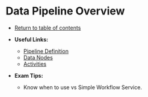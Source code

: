 # Data Pipeline Overview

* [Return to table of contents](../../../README.md)

* **Useful Links:**
  * [Pipeline Definition](https://docs.aws.amazon.com/datapipeline/latest/DeveloperGuide/dp-how-pipeline-definition.html)
  * [Data Nodes](https://docs.aws.amazon.com/datapipeline/latest/DeveloperGuide/dp-concepts-datanodes.html)
  * [Activities](https://docs.aws.amazon.com/datapipeline/latest/DeveloperGuide/dp-concepts-activities.html)

* **Exam Tips:**
  * Know when to use vs Simple Workflow Service.
